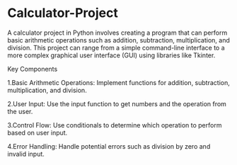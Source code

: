 # Calculator-Project
A calculator project in Python involves creating a program that can perform basic arithmetic operations such as addition, subtraction, multiplication, and division. This project can range from a simple command-line interface to a more complex graphical user interface (GUI) using libraries like Tkinter.

Key Components

1.Basic Arithmetic Operations:
Implement functions for addition, subtraction, multiplication, and division.

2.User Input:
Use the input function to get numbers and the operation from the user.

3.Control Flow:
Use conditionals to determine which operation to perform based on user input.

4.Error Handling:
Handle potential errors such as division by zero and invalid input.
